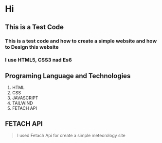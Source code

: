 # Hi
## This is a Test Code 
### This is a test code and how to create a simple website and how to Design this website 
### I use HTML5, CSS3 nad Es6
## Programing Language and Technologies
1. HTML
2. CSS
3. JAVASCRIPT
4. TAILWIND
5. FETACH API
## FETACH API
  >I used Fetach Api for create a simple meteorology site
